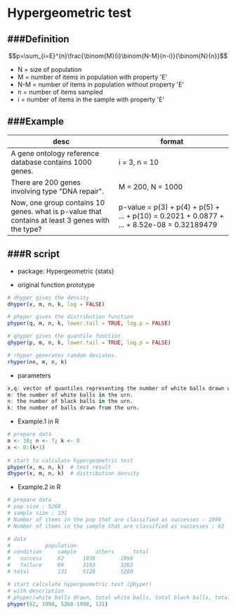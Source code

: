 # Hypergeometric test

<script src="../js/general.js"></script>

###Definition
---

$$p=\sum_{i=E}^{n}\frac{\binom{M}{i}\binom{N-M}{n-i}}{\binom{N}{n}}$$

* N = size of population
* M = number of items in population with property 'E'
* N-M = number of items in population without property 'E'
* n = number of items sampled
* i = number of items in the sample with property 'E'

###Example
---

| desc | format |
| -- | -- |
| A gene ontology reference database contains 1000 genes. | i = 3, n = 10 |
| There are 200 genes involving type "DNA repair". | M = 200, N = 1000 |
| Now, one group contains 10 genes. what is p-value that contains at least 3 genes with the type? | p-value = p(3) + p(4) + p(5) + ... + p(10) = 0.2021 + 0.0877 + ... + 8.52e-08 = 0.32189479 |

###R script
---

* package: Hypergeometric {stats}

* original function prototype

```R
# dhyper gives the density
dhyper(x, m, n, k, log = FALSE)

# phyper gives the distribution function
phyper(q, m, n, k, lower.tail = TRUE, log.p = FALSE)

# qhyper gives the quantile function
qhyper(p, m, n, k, lower.tail = TRUE, log.p = FALSE)

# rhyper generates random deviates.
rhyper(nn, m, n, k)
```

* parameters

```R
x,q: vector of quantiles representing the number of white balls drawn without replacement from an urn which contains both black and white balls.
m: the number of white balls in the urn.
n: the number of black balls in the urn.
k: the number of balls drawn from the urn.
```

* Example.1 in R

```R
# prepare data
m <- 10; n <- 7; k <- 8
x <- 0:(k+1)
		       
# start to calculate hypergeometric test
phyper(x, m, n, k)	# test result
dhyper(x, m, n, k)	# distribution density
```

* Example.2 in R

```R
# prepare data
# pop size : 5260
# sample size : 131
# Number of items in the pop that are classified as successes : 1998
# Number of items in the sample that are classified as successes : 62

# data
#			population			
# condition		sample		others		total
#	success		62		1936		1998
#	failure		69		3193		3262
# total			131		5129		5260

# start calculate hypergeometric test (phyper)
# with description
# phyper(white balls drawn, total white balls, total black balls, totally drawn)
phyper(62, 1998, 5260-1998, 131)
```



